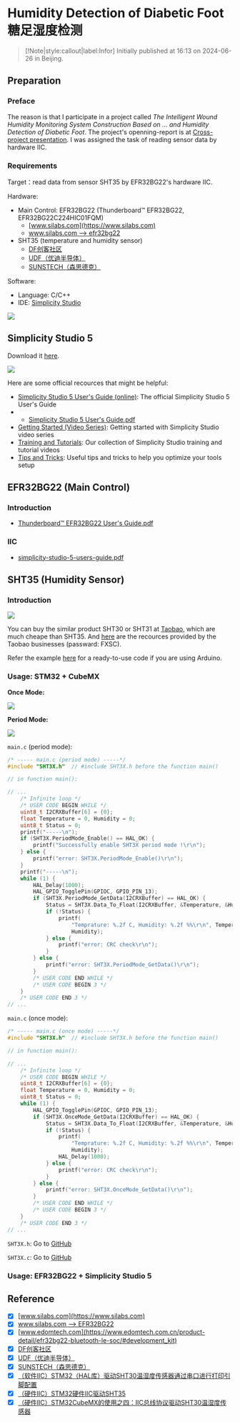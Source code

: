 # Humidity Detection of Diabetic Foot<br>糖足湿度检测

> [!Note|style:callout|label:Infor]
Initially published at 16:13 on 2024-06-26 in Beijing.


## Preparation

### Preface

The reason is that I participate in a project called *The Intelligent Wound Humidity Monitoring System Construction Based on ... and Humidity Detection of Diabetic Foot*. The project's openning-report is at [Cross-project presentation](https://write-bug-backend.oss-cn-beijing.aliyuncs.com/static/uploads/2024/7/8/b242ea15cd88951814177c6ad1ee2504.pptx). I was assigned the task of reading sensor data by hardware IIC.

<!-- 起因是参与了一个项目，名为“基于糖尿病足溃疡创面湿度监测……的智能化创面湿度监测系统构建”，需要对糖足湿度进行检测，项目开题报告在 [交叉项目答辩](https://write-bug-backend.oss-cn-beijing.aliyuncs.com/static/uploads/2024/7/8/b242ea15cd88951814177c6ad1ee2504.pptx)。我分配到的任务是硬件IIC读取传感器数据。 -->

### Requirements

Target：read data from sensor SHT35 by EFR32BG22's hardware IIC.

<!-- 目标：利用 EFR32BG22 的硬件IIC读取SHT35传感器数据。 -->


Hardware:
- Main Control: EFR32BG22 (Thunderboard™ EFR32BG22, EFR32BG22C224HIC01FQM)
  - [www.silabs.com](https://www.silabs.com)
  - [www.silabs.com --> efr32bg22](https://www.silabs.com/wireless/bluetooth/efr32bg22-series-2-socs)
- SHT35 (temperature and humidity sensor) 
  - [DF创客社区](https://wiki.dfrobot.com.cn/_SKU_SEN0333_SHT35_%E6%B8%A9%E6%B9%BF%E5%BA%A6%E4%BC%A0%E6%84%9F%E5%99%A8)
  - [UDF（优迪半导体）](http://www.udf-ic.com/goods/1098033)
  - [SUNSTECH（森思德克）](https://sunsstech.com/item/27.html) 
 
Software:
- Language: C/C++
- IDE: [Simplicity Studio](https://www.silabs.com/developers/simplicity-studio)

<div class="center"><img src="https://imagebank-0.oss-cn-beijing.aliyuncs.com/VS-PicGo/2024-08-12-23-02-25_HDofDF.jpg"/></div>

## Simplicity Studio 5 

Download it [here](https://www.silabs.com/developers/simplicity-studio).

<div class="center"><img src="https://imagebank-0.oss-cn-beijing.aliyuncs.com/VS-PicGo/2024-08-12-12-46-47_HDofDF.jpg"/></div>

Here are some official recources that might be helpful:

- [Simplicity Studio 5 User's Guide (online)](https://docs.silabs.com/simplicity-studio-5-users-guide/latest/ss-5-users-guide-overview/): The official Simplicity Studio 5 User's Guide
- - [Simplicity Studio 5 User's Guide.pdf](https://www.writebug.com/static/uploads/2024/8/14/2fd2582321ac1fcb4d48ad0e68873b04.pdf)
- [Getting Started (Video Series)](https://www.silabs.com/support/training/ss-studio-100-getting-started): Getting started with Simplicity Studio video series
- [Training and Tutorials](https://www.silabs.com/support/training.soft-development-environments_simplicity-studio): Our collection of Simplicity Studio training and tutorial videos
- [Tips and Tricks](https://docs.silabs.com/simplicity-studio-5-users-guide/latest/ss-5-users-guide-tips-and-tricks/): Useful tips and tricks to help you optimize your tools setup

## EFR32BG22 (Main Control)

### Introduction


- [Thunderboard™ EFR32BG22 User's Guide.pdf](https://www.writebug.com/static/uploads/2024/8/14/6447e4b1e41a9fb555c3003c4fa84234.pdf)


### IIC

- [simplicity-studio-5-users-guide.pdf](https://www.writebug.com/static/uploads/2024/8/14/2fd2582321ac1fcb4d48ad0e68873b04.pdf)


## SHT35 (Humidity Sensor)

### Introduction

<div class="center"><img src="https://imagebank-0.oss-cn-beijing.aliyuncs.com/VS-PicGo/2024-08-13-00-22-30_HDofDF.jpg"/></div>

You can buy the similar product SHT30 or SHT31 at [Taobao](https://detail.tmall.com/item.htm?id=724887014597&spm=a1z09.2.0.0.1bac2e8dhYWWfz), which are much cheape than SHT35. And [here](https://pan.baidu.com/s/1WYkf5UArwjvNI6C_c7SrgA?password=FXSC) are the recources provided by the Taobao businesses (passward: FXSC). 


Refer the example [here](https://wiki.dfrobot.com.cn/_SKU_SEN0333_SHT35_%E6%B8%A9%E6%B9%BF%E5%BA%A6%E4%BC%A0%E6%84%9F%E5%99%A8) for a ready-to-use code if you are using Arduino.

### Usage: STM32 + CubeMX

**Once Mode:**

<div class="center"><img src="https://imagebank-0.oss-cn-beijing.aliyuncs.com/VS-PicGo/2024-09-18-16-51-52_HDofDF.png"/></div>

**Period Mode:**

<div class="center"><img src="https://imagebank-0.oss-cn-beijing.aliyuncs.com/VS-PicGo/2024-09-18-16-52-03_HDofDF.png"/></div>

`main.c` (period mode):

``` c
/* ----- main.c (period mode) -----*/
#include "SHT3X.h"  // #include SHT3X.h before the function main()

// in function main(): 

// ...
    /* Infinite loop */
    /* USER CODE BEGIN WHILE */
    uint8_t I2CRXBuffer[6] = {0};
    float Temperature = 0, Humidity = 0;
    uint8_t Status = 0;
    printf("-----\n");
    if (SHT3X.PeriodMode_Enable() == HAL_OK) {
        printf("Successfully enable SHT3X period mode !\r\n");
    } else {
        printf("error: SHT3X.PeriodMode_Enable()\r\n");
    }
    printf("-----\n");
    while (1) {
        HAL_Delay(1000);
        HAL_GPIO_TogglePin(GPIOC, GPIO_PIN_13);
        if (SHT3X.PeriodMode_GetData(I2CRXBuffer) == HAL_OK) {
            Status = SHT3X.Data_To_Float(I2CRXBuffer, &Temperature, &Humidity);
            if (!Status) {
                printf(
                    "Temprature: %.2f C, Humidity: %.2f %%\r\n", Temperature,
                    Humidity);
            } else {
                printf("error: CRC check\r\n");
            }
        } else {
            printf("error: SHT3X.PeriodMode_GetData()\r\n");
        }
        /* USER CODE END WHILE */
        /* USER CODE BEGIN 3 */
    }
    /* USER CODE END 3 */
// ...
```

`main.c` (once mode):

``` c
/* ----- main.c (once mode) -----*/
#include "SHT3X.h"  // #include SHT3X.h before the function main()

// in function main(): 

// ...
    /* Infinite loop */
    /* USER CODE BEGIN WHILE */
    uint8_t I2CRXBuffer[6] = {0};
    float Temperature = 0, Humidity = 0;
    uint8_t Status = 0;
    while (1) {
        HAL_GPIO_TogglePin(GPIOC, GPIO_PIN_13);
        if (SHT3X.OnceMode_GetData(I2CRXBuffer) == HAL_OK) {
            Status = SHT3X.Data_To_Float(I2CRXBuffer, &Temperature, &Humidity);
            if (!Status) {
                printf(
                    "Temprature: %.2f C, Humidity: %.2f %%\r\n", Temperature,
                    Humidity);
                HAL_Delay(1000);
            } else {
                printf("error: CRC check\r\n");
            }
        } else {
            printf("error: SHT3X.OnceMode_GetData()\r\n");
        }
        /* USER CODE END WHILE */
        /* USER CODE BEGIN 3 */
    }
    /* USER CODE END 3 */
// ...
```


`SHT3X.h`: Go to [GitHub](https://github.com/YiDingg/HDofDB/blob/main/Core/Inc/SHT3X.h)



`SHT3X.c`: Go to [GitHub](https://github.com/YiDingg/HDofDB/blob/main/Core/Src/SHT3X.c)


### Usage: EFR32BG22 + Simplicity Studio 5



## Reference

- [x] [www.silabs.com](https://www.silabs.com)
- [x] [www.silabs.com --> EFR32BG22](https://www.silabs.com/wireless/bluetooth/efr32bg22-series-2-socs)
- [x] [www.edomtech.com](https://www.edomtech.com.cn/product-detail/efr32bg22-bluetooth-le-soc/#development_kit)
- [x] [DF创客社区](https://wiki.dfrobot.com.cn/_SKU_SEN0333_SHT35_%E6%B8%A9%E6%B9%BF%E5%BA%A6%E4%BC%A0%E6%84%9F%E5%99%A8)
- [x] [UDF（优迪半导体）](http://www.udf-ic.com/goods/1098033)
- [x] [SUNSTECH（森思德克）](https://sunsstech.com/item/27.html)
- [x] [（软件IIC）STM32（HAL库）驱动SHT30温湿度传感器通过串口进行打印引脚配置](https://blog.csdn.net/weixin_44597885/article/details/131757338)
- [x] [（硬件IIC）STM32硬件IIC驱动SHT35](https://blog.csdn.net/weixin_50621510/article/details/136555927)
- [x] [（硬件IIC）STM32CubeMX的使用之四：IIC总线协议驱动SHT30温湿度传感器](https://blog.csdn.net/weixin_43444989/article/details/109141174)
